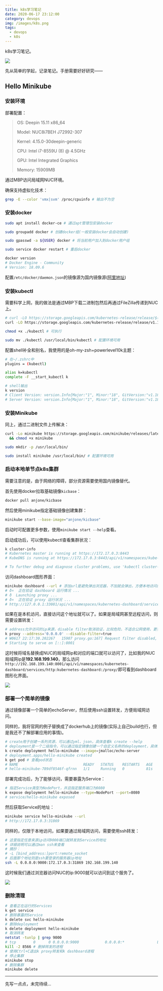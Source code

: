 ```yaml
---
title: k8s学习笔记
date: 2020-06-17 23:12:00
category: devops
img: /images/k8s.png
tags:
  - devops
  - k8s
---
```

k8s学习笔记。
<!-- more -->

![](/images/k8s.png)

先从简单的学起，记录笔记。手册需要好好研究——

## Hello Minikube
### 安装环境
部署配置：
> OS: Deepin 15.11 x86_64
> 
> Model: NUC8i7BEH J72992-307
> 
> Kernel: 4.15.0-30deepin-generic
> 
> CPU: Intel i7-8559U (8) @ 4.5GHz
> 
> GPU: Intel Integrated Graphics
> 
> Memory: 15909MB

通过MBP访问局域网NUC环境。

确保支持虚拟化技术：
```sh
grep -E --color 'vmx|svm' /proc/cpuinfo # 输出不为空
```

### 安装docker
```sh
sudo apt install docker-ce # 通过apt管理包安装docker

sudo groupadd docker # 创建docker组(一般安装docker会自动创建)

sudo gpasswd -a ${USER} docker # 将当前用户加入到docker用户组

sudo service docker restart # 重启docker

docker version
# Docker Engine - Community
# Version: 18.09.6
```

配置`/etc/docker/daemon.json`的镜像源为国内镜像源([阿里地址](https://cr.console.aliyun.com/cn-hangzhou/instances/mirrors))
### 安装kubectl
需要科学上网，我的做法是通过MBP下载二进制包然后再通过FileZilla传递到NUC上。
```sh
# curl -LO https://storage.googleapis.com/kubernetes-release/release/$(curl -s https://storage.googleapis.com/kubernetes-release/release/stable.txt)/bin/linux/amd64/kubectl # 可下载最新版
curl -LO https://storage.googleapis.com/kubernetes-release/release/v1.18.0/bin/linux/amd64/kubectl

chmod +x ./kubectl # 可执行

sudo mv ./kubectl /usr/local/bin/kubectl # 配置环境可用
```
配置shell补全和别名，我使用的是oh-my-zsh+powerlevel10k主题：
```sh
# 在~/.zshrc中
plugins = (kubectl)

alias k=kubectl
complete -F __start_kubectl k

# shell输出
k version
# Client Version: version.Info{Major:"1", Minor:"18", GitVersion:"v1.18.3", GitCommit:"2e7996e3e2712684bc73f0dec0200d64eec7fe40", GitTreeState:"clean", BuildDate:"2020-05-20T12:52:00Z", GoVersion:"go1.13.9", Compiler:"gc", Platform:"linux/amd64"}
# Server Version: version.Info{Major:"1", Minor:"18", GitVersion:"v1.18.3", GitCommit:"2e7996e3e2712684bc73f0dec0200d64eec7fe40", GitTreeState:"clean", BuildDate:"2020-05-20T12:43:34Z", GoVersion:"go1.13.9", Compiler:"gc", Platform:"linux/amd64"}
```
### 安装Minikube
同上，通过二进制文件上传解决：
```sh
curl -Lo minikube https://storage.googleapis.com/minikube/releases/latest/minikube-linux-amd64 \
  && chmod +x minikube

sudo mkdir -p /usr/local/bin/

sudo install minikube /usr/local/bin/ # 配置环境可用
```
### 启动本地单节点k8s集群
需要注意的是，由于网络的障碍，部分资源需要使用国内镜像替代。

首先使用docker拉取基础镜像`kicbase`：
```sh
docker pull anjone/kicbase
```
然后使用minikube指定基础镜像创建集群：
```sh
minikube start --base-image="anjone/kicbase"
```
启动时可配置更多参数，使用`minikube start --help`查看。

启动成功后，可以使用kubectl查看集群状况：
```sh
k cluster-info
# Kubernetes master is running at https://172.17.0.3:8443
# KubeDNS is running at https://172.17.0.3:8443/api/v1/namespaces/kube-system/services/kube-dns:dns/proxy

# To further debug and diagnose cluster problems, use 'kubectl cluster-info dump'.
```

访问dashboard图形界面：
```sh
minikube dashboard --url # 添加url是避免弹出浏览器，不加就会弹出，方便本地访问的
# ð¤  正在验证 dashboard 运行情况 ...
# ð  Launching proxy ...
# ð¤  正在验证 proxy 运行状况 ...
# http://127.0.0.1:33081/api/v1/namespaces/kubernetes-dashboard/services/http:kubernetes-dashboard:/proxy/
```
如果在是本机访问，直接访问这个地址就可以了。如果是局域网甚至远程访问，则需要设置转发：
```sh
# address允许访问的ip来源，disable filter取消验证，比较危险，不适合公网使用，更多参数可以通过k proxy --help查看
k proxy --address='0.0.0.0' --disable-filter=true
# W0617 22:17:30.202267   15907 proxy.go:167] Request filter disabled, your proxy is vulnerable to XSRF attacks, please be cautious
# Starting to serve on [::]:8001
```
这时候将域名替换成NUC的局域网ip和对应的端口就可以访问了，比如我的NUC局域网ip是**192.168.199.140**，那么访问`http://192.168.199.140:8001/api/v1/namespaces/kubernetes-dashboard/services/http:kubernetes-dashboard:/proxy/`即可看到dashboard图形化界面。

![](/images/k8s-dashboard.png)

### 部署一个简单的镜像
通过镜像部署一个简单的echoServer，然后使用ssh设置转发，方便局域网访问。

同样的，我将官网的例子替换成了dockerhub上的镜像(实际上自己build也行，但是我还不了解部署应用的事情)。
```sh
# create用于创建一系列资源，可以通过yml、json，具体查看k create --help
# deployment是一个二级指令，可以通过指定镜像创建一个自定义名称的deployment，具体查看k create deployment --help
k create deployment hello-minikube --image=jmalloc/echo-server
# deployment.apps/hello-minikube created
k get pod # 查看pod状态
# NAME                              READY   STATUS    RESTARTS   AGE
# hello-minikube-789df8546f-qfrnn   1/1     Running   0          81s
```
部署完成功后，为了能够访问，需要暴露为Service：
```sh
# 指定Service类型为NodePort，并且指定服务端口为8080
k expose deployment hello-minikube --type=NodePort --port=8080
# service/hello-minikube exposed
```
然后获取Service的地址：
```sh
minikube service hello-minikube --url
# http://172.17.0.3:31869
```
同样的，仅限于本地访问，如果要通过局域网访问，需要使用ssh转发：
```sh
# 这里指定任意来源ip访问9000端口就转发到Service的地址
# 详细说明可以通过man ssh来查看
# 摘抄：
# -L [bind_address:]port:remote_socket
# 后面那个地址则是ssh要登录的服务器ip地址
ssh -L 0.0.0.0:9000:172.17.0.3:31869 192.168.199.140
```
这时候我们通过浏览器访问NUC的ip:9000就可以访问到这个服务了。

![](/images/k8s-echoServer.png)

### 删除清理
```sh
# 查看正在运行的Services
k get service
# 删除暴露的Service
k delete svc hello-minikube
# 删除deployment
k delete deployment hello-minikube
# 取消转发
netstat -tunlp | grep 9000
# tcp        0      0 0.0.0.0:9000            0.0.0.0:*               LISTEN      8566/ssh
kill -2 8566 # 删掉转发的进程
# 使用Ctrl+C退出k proxy转发和k dashboard进程
# 停止集群
minikube stop
# 删除集群
minikube delete
```

---
先写一点点，未完待续...